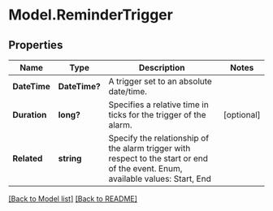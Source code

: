 # Model.ReminderTrigger
## Properties
Name | Type | Description | Notes
------------ | ------------- | ------------- | -------------
**DateTime** | **DateTime?** | A trigger set to an absolute date/time. | 
**Duration** | **long?** | Specifies a relative time in ticks for the trigger of the alarm.              | [optional] 
**Related** | **string** | Specify the relationship of the alarm trigger with respect to the start or end of the event. Enum, available values: Start, End | 



[[Back to Model list]](Models.doc) [[Back to README]](README.md)


